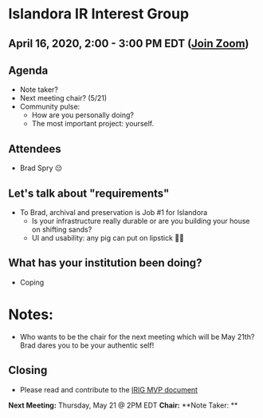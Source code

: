 # Islandora IR Interest Group
## April 16, 2020, 2:00 - 3:00 PM EDT ([Join Zoom](https://zoom.us/j/526356143))

## Agenda
- Note taker?
- Next meeting chair? (5/21)
- Community pulse:
  - How are you personally doing?
  - The most important project: yourself.

## Attendees
- Brad Spry :pensive:

## Let's talk about "requirements"
- To Brad, archival and preservation is Job #1 for Islandora
  - Is your infrastructure really durable or are you building your house on shifting sands?
  - UI and usability: any pig can put on lipstick :pig::lips:

## What has your institution been doing?
- Coping

# Notes:
- Who wants to be the chair for the next meeting which will be May 21th?  Brad dares you to be your authentic self!

## Closing
- Please read and contribute to the [IRIG MVP document](https://docs.google.com/document/d/14IAtsKVhDa4F9Bvjy9ajD4LeEz18HDNUBKu67z8_f6Q/edit#heading=h.x7lagv55l6b8)

**Next Meeting:** Thursday, May 21 @ 2PM EDT
**Chair:**
**Note Taker: **
